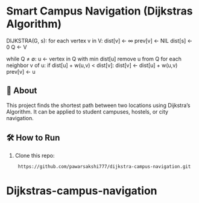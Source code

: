# Smart Campus Navigation (Dijkstras Algorithm)
DIJKSTRA(G, s):
  for each vertex v in V:
      dist[v] ← ∞
      prev[v] ← NIL
  dist[s] ← 0
  Q ← V

  while Q ≠ ∅:
      u ← vertex in Q with min dist[u]
      remove u from Q
      for each neighbor v of u:
          if dist[u] + w(u,v) < dist[v]:
              dist[v] ← dist[u] + w(u,v)
              prev[v] ← u

## 📌 About
This project finds the shortest path between two locations using Dijkstra’s Algorithm.
It can be applied to student campuses, hostels, or city navigation.

## 🛠 How to Run
1. Clone this repo:
   ```bash
    https://github.com/pawarsakshi777/dijkstra-campus-navigation.git
# Dijkstras-campus-navigation
